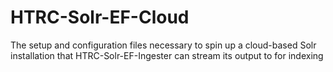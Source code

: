 # HTRC-Solr-EF-Cloud
The setup and configuration files necessary to spin up a cloud-based Solr installation that HTRC-Solr-EF-Ingester can stream its output to for indexing
